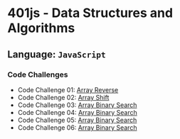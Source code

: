 # 401js - Data Structures and Algorithms

## Language: `JavaScript`

### Code Challenges

- Code Challenge 01: [Array Reverse](code-challenges/array-reverse/README.md)
- Code Challenge 02: [Array Shift](code-challenges/array-shift/README.md)
- Code Challenge 03: [Array Binary Search](code-challenges/array-binary-search/README.md)
- Code Challenge 04: [Array Binary Search](code-challenges/array-binary-search/README.md)
- Code Challenge 05: [Array Binary Search](code-challenges/array-binary-search/README.md)
- Code Challenge 06: [Array Binary Search](code-challenges/array-binary-search/README.md)